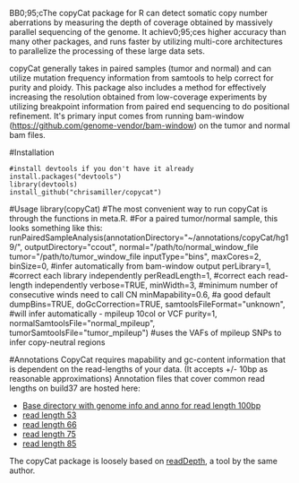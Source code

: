 BB0;95;cThe copyCat package for R can detect somatic copy number aberrations by measuring the depth of coverage obtained by massively parallel sequencing of the genome. It achiev0;95;ces higher accuracy than many other packages, and runs faster by utilizing multi-core architectures to parallelize the processing of these large data sets.

copyCat generally takes in paired samples (tumor and normal) and can utilize mutation frequency information from samtools to help correct for purity and ploidy. This package also includes a method for effectively increasing the resolution obtained from low-coverage experiments by utilizing breakpoint information from paired end sequencing to do positional refinement.  It's primary input comes from running bam-window (https://github.com/genome-vendor/bam-window) on the tumor and normal bam files. 

#Installation

    #install devtools if you don't have it already
    install.packages("devtools")
    library(devtools)
    install_github("chrisamiller/copycat")

#Usage
    library(copyCat)
    #The most convenient way to run copyCat is through the functions in meta.R. 
    #For a paired tumor/normal sample, this looks something like this:
    runPairedSampleAnalysis(annotationDirectory="~/annotations/copyCat/hg19/",
                        outputDirectory="ccout",
                        normal="/path/to/normal_window_file
                        tumor="/path/to/tumor_window_file
                        inputType="bins",
                        maxCores=2,
                        binSize=0, #infer automatically from bam-window output
                        perLibrary=1, #correct each library independently
                        perReadLength=1, #correct each read-length independently
                        verbose=TRUE,
                        minWidth=3, #minimum number of consecutive winds need to call CN
                        minMapability=0.6, #a good default
                        dumpBins=TRUE,
                        doGcCorrection=TRUE,
                        samtoolsFileFormat="unknown", #will infer automatically - mpileup 10col or VCF
                        purity=1,
                        normalSamtoolsFile="normal_mpileup",
                        tumorSamtoolsFile="tumor_mpileup")  #uses the VAFs of mpileup SNPs to infer copy-neutral regions


#Annotations
CopyCat requires mapability and gc-content information that is dependent on the read-lengths of your data. (It accepts +/- 10bp as reasonable approximations) Annotation files that cover common read lengths on build37 are hosted here:
- [Base directory with genome info and anno for read length 100bp](https://dl.dropboxusercontent.com/u/21436449/copycat.anno.hg19.tar.gz)
- [read length 53](https://dl.dropboxusercontent.com/u/21436449/readlength.53.tar.gz)
- [read length 66](https://dl.dropboxusercontent.com/u/21436449/readlength.66.tar.gz)
- [read length 75](https://dl.dropboxusercontent.com/u/21436449/readlength.75.tar.gz)
- [read length 85](https://dl.dropboxusercontent.com/u/21436449/readlength.85.tar.gz)


The copyCat package is loosely based on [readDepth](https://code.google.com/p/readdepth/), a tool by the same author. 
